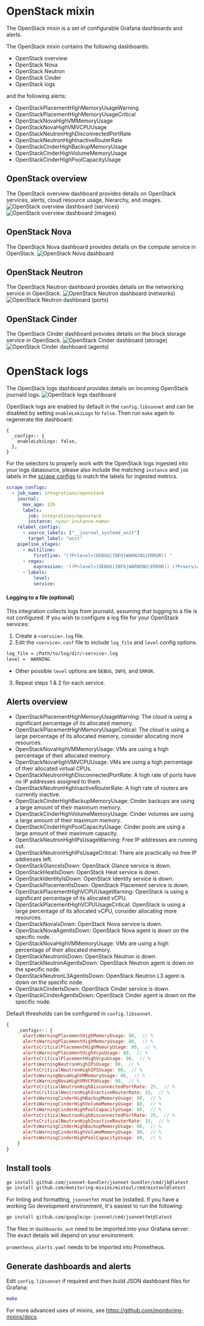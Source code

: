 # OpenStack mixin

The OpenStack mixin is a set of configurable Grafana dashboards and alerts.

The OpenStack mixin contains the following dashboards:

- OpenStack overview
- OpenStack Nova
- OpenStack Neutron
- OpenStack Cinder
- OpenStack logs

and the following alerts:

- OpenStackPlacementHighMemoryUsageWarning
- OpenStackPlacementHighMemoryUsageCritical
- OpenStackNovaHighVMMemoryUsage
- OpenStackNovaHighVMVCPUUsage
- OpenStackNeutronHighDisconnectedPortRate
- OpenStackNeutronHighInactiveRouterRate
- OpenStackCinderHighBackupMemoryUsage
- OpenStackCinderHighVolumeMemoryUsage
- OpenStackCinderHighPoolCapacityUsage

## OpenStack overview

The OpenStack overview dashboard provides details on OpenStack services, alerts, cloud resource usage, hierarchy, and images.
![OpenStack overview dashboard (services)](https://storage.googleapis.com/grafanalabs-integration-assets/openstack/screenshots/openstack_overview_1.png)
![OpenStack overview dashboard (images)](https://storage.googleapis.com/grafanalabs-integration-assets/openstack/screenshots/openstack_overview_2.png)

## OpenStack Nova

The OpenStack Nova dashboard provides details on the compute service in OpenStack.
![OpenStack Nova dashboard](https://storage.googleapis.com/grafanalabs-integration-assets/openstack/screenshots/openstack_nova.png)

## OpenStack Neutron

The OpenStack Neutron dashboard provides details on the networking service in OpenStack.
![OpenStack Neutron dashboard (networks)](https://storage.googleapis.com/grafanalabs-integration-assets/openstack/screenshots/openstack_neutron_1.png)
![OpenStack Neutron dashboard (ports)](https://storage.googleapis.com/grafanalabs-integration-assets/openstack/screenshots/openstack_neutron_2.png)

## OpenStack Cinder

The OpenStack Cinder dashboard provides details on the block storage service in OpenStack.
![OpenStack Cinder dashboard (storage)](https://storage.googleapis.com/grafanalabs-integration-assets/openstack/screenshots/openstack_cinder_1.png)
![OpenStack Cinder dashboard (agents)](https://storage.googleapis.com/grafanalabs-integration-assets/openstack/screenshots/openstack_cinder_2.png)

# OpenStack logs

The OpenStack logs dashboard provides details on incoming OpenStack journald logs.
![OpenStack logs dashboard](https://storage.googleapis.com/grafanalabs-integration-assets/openstack/screenshots/openstack_logs.png)

OpenStack logs are enabled by default in the `config.libsonnet` and can be disabled by setting `enableLokiLogs` to `false`. Then run `make` again to regenerate the dashboard:

```
{
  _config+:: {
    enableLokiLogs: false,
  },
}
```

For the selectors to properly work with the OpenStack logs ingested into your logs datasource, please also include the matching `instance` and `job` labels in the [scrape configs](https://grafana.com/docs/loki/latest/clients/promtail/configuration/#scrape_configs) to match the labels for ingested metrics.

```yaml
scrape_configs:
  - job_name: integrations/openstack
    journal:
      max_age: 12h
      labels:
        job: integrations/openstack
        instance: <your-instance-name>
    relabel_configs:
      - source_labels: ["__journal_systemd_unit"]
        target_label: "unit"
    pipeline_stages:
      - multiline:
          firstline: "(?P<level>(DEBUG|INFO|WARNING|ERROR)) "
      - regex:
          expression: '(?P<level>(DEBUG|INFO|WARNING|ERROR)) (?P<service>\w+)[\w|.]+ (\[.*] )(?P<message>.*)'
      - labels:
          level:
          service:
```

#### Logging to a file (optional)

This integration collects logs from journald, assuming that logging to a file is not configured. If you wish to configure a log file for your OpenStack services:

1. Create a `<service>.log` file.
2. Edit the `<service>.conf` file to include `log_file` and `level` config options.

```bash
log_file = /Path/to/log/dir/<service>.log
level =  WARNING
```
- Other possible `level` options are `DEBUG`, `INFO`, and `ERROR`.
3. Repeat steps 1 & 2 for each service.

## Alerts overview

- OpenStackPlacementHighMemoryUsageWarning: The cloud is using a significant percentage of its allocated memory.
- OpenStackPlacementHighMemoryUsageCritical: The cloud is using a large percentage of its allocated memory, consider allocating more resources.
- OpenStackNovaHighVMMemoryUsage: VMs are using a high percentage of their allocated memory.
- OpenStackNovaHighVMVCPUUsage: VMs are using a high percentage of their allocated virtual CPUs.
- OpenStackNeutronHighDisconnectedPortRate: A high rate of ports have no IP addresses assigned to them.
- OpenStackNeutronHighInactiveRouterRate: A high rate of routers are currently inactive.
- OpenStackCinderHighBackupMemoryUsage: Cinder backups are using a large amount of their maximum memory.
- OpenStackCinderHighVolumeMemoryUsage: Cinder volumes are using a large amount of their maximum memory.
- OpenStackCinderHighPoolCapacityUsage: Cinder pools are using a large amount of their maximum capacity.
- OpenStackNeutronHighIPsUsageWarning: Free IP addresses are running out.
- OpenStackNeutronHighIPsUsageCritical: There are practically no free IP addresses left.
- OpenStackGlanceIsDown: OpenStack Glance service is down.
- OpenStackHeatIsDown: OpenStack Heat service is down.
- OpenStackIdentityIsDown: OpenStack Identity service is down.
- OpenStackPlacementIsDown: OpenStack Placement service is down.
- OpenStackPlacementHighVCPUUsageWarning: OpenStack is using a significant percentage of its allocated vCPU.
- OpenStackPlacementHighVCPUUsageCritical: OpenStack is using a large percentage of its allocated vCPU, consider allocating more resources.
- OpenStackNovaIsDown: OpenStack Nova service is down.
- OpenStackNovaAgentIsDown: OpenStack Nova agent is down on the specific node.
- OpenStackNovaHighVMMemoryUsage: VMs are using a high percentage of their allocated memory.
- OpenStackNeutronIsDown: OpenStack Neutron is down.
- OpenStackNeutronAgentIsDown: OpenStack Neutron agent is down on the specific node.
- OpenStackNeutronL3AgentIsDown: OpenStack Neutron L3 agent is down on the specific node.
- OpenStackCinderIsDown: OpenStack Cinder service is down.
- OpenStackCinderAgentIsDown: OpenStack Cinder agent is down on the specific node.

Default thresholds can be configured in `config.libsonnet`.

```js
{
    _configs+:: {
      alertsWarningPlacementHighMemoryUsage: 80,  // %
      alertsWarningPlacementHighMemoryUsage: 80,  // %
      alertsCriticalPlacementHighMemoryUsage: 90,  // %
      alertsWarningPlacementHighVcpuUsage: 80,  // %
      alertsCriticalPlacementHighVcpuUsage: 90,  // %
      alertsWarningNeutronHighIPsUsage: 80,  // %
      alertsCriticalNeutronHighIPSUsage: 90,  // %
      alertsWarningNovaHighVMMemoryUsage: 80,  // %
      alertsWarningNovaHighVMVCPUUsage: 80,  // %
      alertsCriticalNeutronHighDisconnectedPortRate: 25,  // %
      alertsCriticalNeutronHighInactiveRouterRate: 15,  // %
      alertsWarningCinderHighBackupMemoryUsage: 80,  // %
      alertsWarningCinderHighVolumeMemoryUsage: 80,  // %
      alertsWarningCinderHighPoolCapacityUsage: 80,  // %
      alertsCriticalNeutronHighDisconnectedPortRate: 25,  // %
      alertsCriticalNeutronHighInactiveRouterRate: 15,  // %
      alertsWarningCinderHighBackupMemoryUsage: 80,  // %
      alertsWarningCinderHighVolumeMemoryUsage: 80,  // %
      alertsWarningCinderHighPoolCapacityUsage: 80,  // %
    }
}
```

## Install tools

```bash
go install github.com/jsonnet-bundler/jsonnet-bundler/cmd/jb@latest
go install github.com/monitoring-mixins/mixtool/cmd/mixtool@latest
```

For linting and formatting, `jsonnetfmt` must be installed. If you
have a working Go development environment, it's easiest to run the following:

```bash
go install github.com/google/go-jsonnet/cmd/jsonnetfmt@latest
```

The files in `dashboards_out` need to be imported
into your Grafana server. The exact details will depend on your environment.

`prometheus_alerts.yaml` needs to be imported into Prometheus.

## Generate dashboards and alerts

Edit `config.libsonnet` if required and then build JSON dashboard files for Grafana:

```bash
make
```

For more advanced uses of mixins, see
https://github.com/monitoring-mixins/docs.
